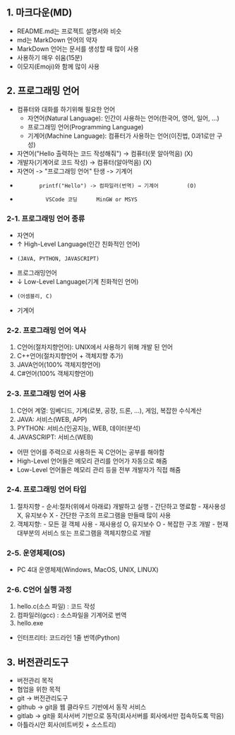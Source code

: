 ## 1. 마크다운(MD)
  - README.md는 프로젝트 설명서와 비슷
  - md는 MarkDown 언어의 약자
  - MarkDown 언어는 문서를 생성할 때 많이 사용
  - 사용하기 매우 쉬움(15분)
  - 이모지(Emoji)와 함께 많이 사용


## 2. 프로그래밍 언어
  - 컴퓨터와 대화를 하기위해 필요한 언어
    + 자연어(Natural Language): 인간이 사용하는 언어(한국어, 영어, 일어, ...)
    + 프로그래밍 언어(Programming Language)
    + 기계어(Machine Language): 컴퓨터가 사용하는 언어(이진법, 0과1로만 구성)
  - 자연어("Hello 출력하는 코드 작성해줘") → 컴퓨터(못 알아먹음)  (X)
  - 개발자(기계어로 코드 작성) → 컴퓨터(알아먹음)                 (X)  
  - 자연어 -> "프로그래밍 언어" 탄생 -> 기계어
  -            printf("Hello") -> 컴파일러(번역) → 기계어         (O)
  -              VSCode 코딩      MinGW or MSYS

### 2-1. 프로그래밍 언어 종류
  - 자연어
  -   ↑ High-Level Language(인간 친화적인 언어) 
  -     (JAVA, PYTHON, JAVASCRIPT)
  - 프로그래밍언어
  -   ↓ Low-Level Language(기계 친화적인 언어)
  -     (어셈블리, C)
  - 기계어
  
### 2-2. 프로그래밍 언어 역사
  1. C언어(절차지향언어): UNIX에서 사용하기 위해 개발 된 언어
  2. C++언어(절차지향언어 + 객체지향 추가)
  3. JAVA언어(100% 객체지향언어)
  4. C#언어(100% 객체지향언어)

### 2-3. 프로그래밍 언어 사용
  1. C언어 계열: 임베디드, 기계(로봇, 공장, 드론, ...), 게임, 복잡한 수식계산
  2. JAVA: 서비스(WEB, APP)
  3. PYTHON: 서비스(인공지능, WEB, 데이터분석)
  4. JAVASCRIPT: 서비스(WEB)
  * 어떤 언어를 주력으로 사용하든 꼭 C언어는 공부를 해야함
  * High-Level 언어들은 메모리 관리를 언어가 자동으로 해줌
  * Low-Level 언어들은 메모리 관리 등을 전부 개발자가 직접 해줌

### 2-4. 프로그래밍 언어 타입
  1. 절차지향
    - 순서:절차(위에서 아래로) 개발하고 실행
    - 간단하고 명료함
    - 재사용성 X, 유지보수 X
    - 간단한 구조의 프로그램을 만들때 많이 사용
  2. 객체지향: 
    - 모든 걸 객체 사용
    - 재사용성 O, 유지보수 O
    - 복잡한 구조 개발
    - 현재 대부분의 서비스 또는 프로그램을 객체지향으로 개발

### 2-5. 운영체제(OS)
  - PC 4대 운영체제(Windows, MacOS, UNIX, LINUX)

### 2-6. C언어 실행 과정
  1. hello.c(소스 파일) : 코드 작성
  2. 컴파일러(gcc)      : 소스파일을 기계어로 번역
  3. hello.exe
  * 인터프리터: 코드라인 1줄 번역(Python)


## 3. 버전관리도구
  - 버전관리 목적
  - 협업을 위한 목적
  - git → 버전관리도구
  - github → git을 웹 클라우드 기반에서 동작 서비스
  - gitlab → git을 회사서버 기반으로 동작(회사서버를 회사에서만 접속하도록 막음)
  - 아틀라시안 회사(비트버킷 + 소스트리)